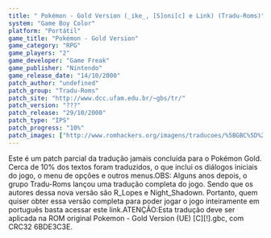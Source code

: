 ```yaml
---
title: " Pokémon - Gold Version (_ike_, [S]oni[c] e Link) (Tradu-Roms)"
system: "Game Boy Color"
platform: "Portátil"
game_title: "Pokémon - Gold Version"
game_category: "RPG"
game_players: "2"
game_developer: "Game Freak"
game_publisher: "Nintendo"
game_release_date: "14/10/2000"
patch_author: "undefined"
patch_group: "Tradu-Roms"
patch_site: "http://www.dcc.ufam.edu.br/~gbs/tr/"
patch_version: "???"
patch_release: "29/10/2000"
patch_type: "IPS"
patch_progress: "10%"
patch_images: ["http://www.romhackers.org/imagens/traducoes/%5BGBC%5D%20Pok%C3%A9mon%20-%20Gold%20Version%20-%20Tradu-Roms%20-%202%20-%201.png","http://www.romhackers.org/imagens/traducoes/%5BGBC%5D%20Pok%C3%A9mon%20-%20Gold%20Version%20-%20Tradu-Roms%20-%202%20-%202.png","http://www.romhackers.org/imagens/traducoes/%5BGBC%5D%20Pok%C3%A9mon%20-%20Gold%20Version%20-%20Tradu-Roms%20-%202%20-%203.png"]
---
```

Este é um patch parcial da tradução jamais concluída para o Pokémon Gold. Cerca de 10% dos textos foram traduzidos, o que inclui os diálogos iniciais do jogo, o menu de opções e outros menus.OBS: Alguns anos depois, o grupo Tradu-Roms lançou uma tradução completa do jogo. Sendo que os autores dessa nova versão são R_Lopes e Night_Shadown. Portanto, quem quiser obter essa versão completa para poder jogar o jogo inteiramente em português basta acessar este link.ATENÇÃO:Esta tradução deve ser aplicada na ROM original Pokemon - Gold Version (UE) [C][!].gbc, com CRC32 6BDE3C3E.